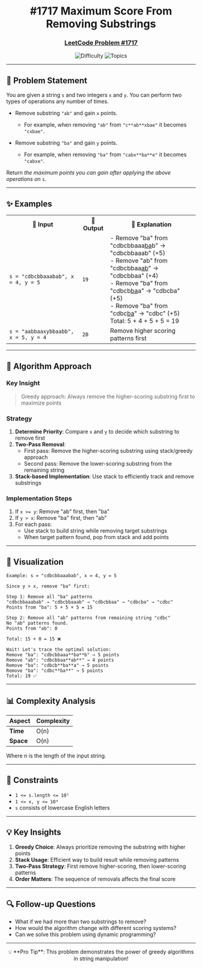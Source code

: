 <div align="center">

# #1717 Maximum Score From Removing Substrings

### [LeetCode Problem #1717](https://leetcode.com/problems/maximum-score-from-removing-substrings)

![Difficulty](https://img.shields.io/badge/Difficulty-Medium-orange?style=for-the-badge)
![Topics](https://img.shields.io/badge/Topics-String%2C%20Stack%2C%20Greedy-blue?style=for-the-badge)

</div>

---

## 📝 Problem Statement

You are given a string `s` and two integers `x` and `y`. You can perform two types of operations any number of times.

- Remove substring `"ab"` and gain `x` points.
  - For example, when removing `"ab"` from `"c**ab**xbae"` it becomes `"cxbae"`.

- Remove substring `"ba"` and gain `y` points.
  - For example, when removing `"ba"` from `"cabx**ba**e"` it becomes `"cabxe"`.

Return *the maximum points you can gain after applying the above operations on* `s`.

---

## ✨ Examples

<table align="center">
<tr>
<th>🔸 Input</th>
<th>🔸 Output</th>
<th>🔸 Explanation</th>
</tr>
<tr>
<td><code>s = "cdbcbbaaabab", x = 4, y = 5</code></td>
<td><code>19</code></td>
<td>
- Remove "ba" from "cdbcbbaaa<u>ba</u>b" → "cdbcbbaaab" (+5)<br>
- Remove "ab" from "cdbcbbaa<u>ab</u>" → "cdbcbbaa" (+4)<br>
- Remove "ba" from "cdbcb<u>ba</u>a" → "cdbcba" (+5)<br>
- Remove "ba" from "cdbc<u>ba</u>" → "cdbc" (+5)<br>
Total: 5 + 4 + 5 + 5 = 19
</td>
</tr>
<tr>
<td><code>s = "aabbaaxybbaabb", x = 5, y = 4</code></td>
<td><code>20</code></td>
<td>Remove higher scoring patterns first</td>
</tr>
</table>

---

## 🚀 Algorithm Approach

### Key Insight
> Greedy approach: Always remove the higher-scoring substring first to maximize points

### Strategy
1. **Determine Priority**: Compare `x` and `y` to decide which substring to remove first
2. **Two-Pass Removal**:
   - First pass: Remove the higher-scoring substring using stack/greedy approach
   - Second pass: Remove the lower-scoring substring from the remaining string
3. **Stack-based Implementation**: Use stack to efficiently track and remove substrings

### Implementation Steps
1. If `x >= y`: Remove "ab" first, then "ba"
2. If `y > x`: Remove "ba" first, then "ab"
3. For each pass:
   - Use stack to build string while removing target substrings
   - When target pattern found, pop from stack and add points

---

## 🎨 Visualization

```
Example: s = "cdbcbbaaabab", x = 4, y = 5

Since y > x, remove "ba" first:

Step 1: Remove all "ba" patterns
"cdbcbbaaabab" → "cdbcbbaaab" → "cdbcbbaa" → "cdbcba" → "cdbc"
Points from "ba": 5 + 5 + 5 = 15

Step 2: Remove all "ab" patterns from remaining string "cdbc"
No "ab" patterns found.
Points from "ab": 0

Total: 15 + 0 = 15 ❌

Wait! Let's trace the optimal solution:
Remove "ba": "cdbcbbaaa**ba**b" → 5 points
Remove "ab": "cdbcbbaa**ab**" → 4 points  
Remove "ba": "cdbcb**ba**a" → 5 points
Remove "ba": "cdbc**ba**" → 5 points
Total: 19 ✅
```

---

## 📊 Complexity Analysis

| Aspect | Complexity |
|--------|------------|
| **Time** | O(n) |
| **Space** | O(n) |

Where n is the length of the input string.

---

## 🔧 Constraints

- `1 <= s.length <= 10⁵`
- `1 <= x, y <= 10⁴`
- `s` consists of lowercase English letters

---

## 💡 Key Insights

1. **Greedy Choice**: Always prioritize removing the substring with higher points
2. **Stack Usage**: Efficient way to build result while removing patterns
3. **Two-Pass Strategy**: First remove higher-scoring, then lower-scoring patterns
4. **Order Matters**: The sequence of removals affects the final score

---

## 🔍 Follow-up Questions

- What if we had more than two substrings to remove?
- How would the algorithm change with different scoring systems?
- Can we solve this problem using dynamic programming?

---

<div align="center">
💡 **Pro Tip**: This problem demonstrates the power of greedy algorithms in string manipulation!
</div>
